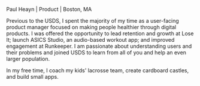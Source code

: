 Paul Heayn | Product | Boston, MA


Previous to the USDS, I spent the majority of my time as a user-facing product manager focused on making people healthier through digital products. 
I was offered the opportunity to lead retention and growth at Lose It; launch ASICS Studio, an audio-based workout app; and improved engagement at Runkeeper. 
I am passionate about understanding users and their problems and joined USDS to learn from all of you and help an even larger population. 


In my free time, I coach my kids' lacrosse team, create cardboard castles, and build small apps.
